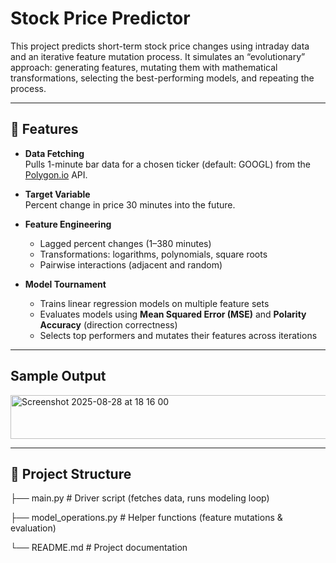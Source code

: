 # Stock Price Predictor

This project predicts short-term stock price changes using intraday data and an iterative feature mutation process. It simulates an “evolutionary” approach: generating features, mutating them with mathematical transformations, selecting the best-performing models, and repeating the process.

---

## 📌 Features
- **Data Fetching**  
  Pulls 1-minute bar data for a chosen ticker (default: GOOGL) from the [Polygon.io](https://polygon.io) API.  

- **Target Variable**  
  Percent change in price 30 minutes into the future.  

- **Feature Engineering**  
  - Lagged percent changes (1–380 minutes)  
  - Transformations: logarithms, polynomials, square roots  
  - Pairwise interactions (adjacent and random)  

- **Model Tournament**  
  - Trains linear regression models on multiple feature sets  
  - Evaluates models using **Mean Squared Error (MSE)** and **Polarity Accuracy** (direction correctness)  
  - Selects top performers and mutates their features across iterations  

---
## Sample Output
<img width="643" height="70" alt="Screenshot 2025-08-28 at 18 16 00" src="https://github.com/user-attachments/assets/6441f92c-44ae-4584-8a55-5d8374c4f3a8" />

---

## 📂 Project Structure
├── main.py # Driver script (fetches data, runs modeling loop)

├── model_operations.py # Helper functions (feature mutations & evaluation)

└── README.md # Project documentation


